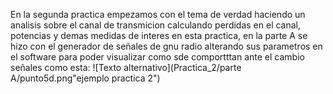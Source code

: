 En la segunda practica empezamos con el tema de verdad haciendo un analisis sobre el canal de transmicion calculando perdidas en el canal, potencias y demas medidas de interes en 
esta practica, en la parte A se hizo con el generador de señales de gnu radio alterando sus parametros en el software para poder visualizar como sde comportttan ante el cambio 
señales como esta:
![Texto alternativo](Practica_2/parte A/punto5d.png"ejemplo practica 2")


